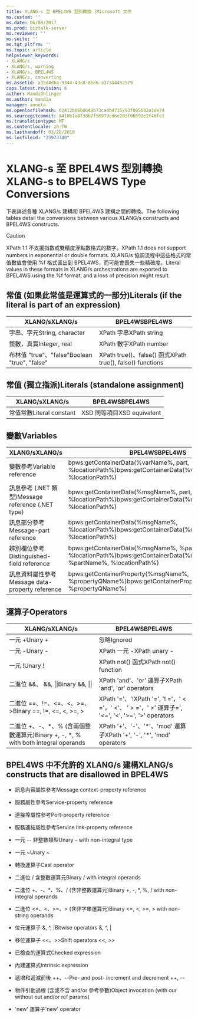 ```yaml
---
title: XLANG-s 至 BPEL4WS 型別轉換 |Microsoft 文件
ms.custom: ''
ms.date: 06/08/2017
ms.prod: biztalk-server
ms.reviewer: ''
ms.suite: ''
ms.tgt_pltfrm: ''
ms.topic: article
helpviewer_keywords:
- XLANG/s
- XLANG/s, warning
- XLANG/s, BPEL4WS
- XLANG/s, converting
ms.assetid: a35d4dba-9344-43c8-86e6-a373a4452579
caps.latest.revision: 6
author: MandiOhlinger
ms.author: mandia
manager: anneta
ms.openlocfilehash: 02412b86b8649b73cadb4715793f085682a1de74
ms.sourcegitcommit: 8418b1a8f38b7f56979cd6e203f0b591e2f40fe1
ms.translationtype: MT
ms.contentlocale: zh-TW
ms.lasthandoff: 03/28/2018
ms.locfileid: "25973740"
---
```

# <a name="xlang-s-to-bpel4ws-type-conversions"></a><span data-ttu-id="a677f-102">XLANG-s 至 BPEL4WS 型別轉換</span><span class="sxs-lookup"><span data-stu-id="a677f-102">XLANG-s to BPEL4WS Type Conversions</span></span>
<span data-ttu-id="a677f-103">下表詳述各種 XLANG/s 建構和 BPEL4WS 建構之間的轉換。</span><span class="sxs-lookup"><span data-stu-id="a677f-103">The following tables detail the conversions between various XLANG/s constructs and BPEL4WS constructs.</span></span>  
  
> [!CAUTION]
>  <span data-ttu-id="a677f-104">XPath 1.1 不支援指數或雙精度浮點數格式的數字。</span><span class="sxs-lookup"><span data-stu-id="a677f-104">XPath 1.1 does not support numbers in exponential or double formats.</span></span> <span data-ttu-id="a677f-105">XLANG/s 協調流程中這些格式的常值數值會使用 %f 格式匯出到 BPEL4WS，而可能會喪失一些精確度。</span><span class="sxs-lookup"><span data-stu-id="a677f-105">Literal values in these formats in XLANG/s orchestrations are exported to BPEL4WS using the %f format, and a loss of precision might result.</span></span>  
  
## <a name="literals-if-the-literal-is-part-of-an-expression"></a><span data-ttu-id="a677f-106">常值 (如果此常值是運算式的一部分)</span><span class="sxs-lookup"><span data-stu-id="a677f-106">Literals (if the literal is part of an expression)</span></span>  
  
|<span data-ttu-id="a677f-107">XLANG/s</span><span class="sxs-lookup"><span data-stu-id="a677f-107">XLANG/s</span></span>|<span data-ttu-id="a677f-108">BPEL4WS</span><span class="sxs-lookup"><span data-stu-id="a677f-108">BPEL4WS</span></span>|  
|--------------|-------------|  
|<span data-ttu-id="a677f-109">字串、字元</span><span class="sxs-lookup"><span data-stu-id="a677f-109">String, character</span></span>|<span data-ttu-id="a677f-110">XPath 字串</span><span class="sxs-lookup"><span data-stu-id="a677f-110">XPath string</span></span>|  
|<span data-ttu-id="a677f-111">整數，真實</span><span class="sxs-lookup"><span data-stu-id="a677f-111">Integer, real</span></span>|<span data-ttu-id="a677f-112">XPath 數字</span><span class="sxs-lookup"><span data-stu-id="a677f-112">XPath number</span></span>|  
|<span data-ttu-id="a677f-113">布林值 "true"、"false"</span><span class="sxs-lookup"><span data-stu-id="a677f-113">Boolean "true", "false"</span></span>|<span data-ttu-id="a677f-114">XPath true()、false() 函式</span><span class="sxs-lookup"><span data-stu-id="a677f-114">XPath true(), false() functions</span></span>|  
  
## <a name="literals-standalone-assignment"></a><span data-ttu-id="a677f-115">常值 (獨立指派)</span><span class="sxs-lookup"><span data-stu-id="a677f-115">Literals (standalone assignment)</span></span>  
  
|<span data-ttu-id="a677f-116">XLANG/s</span><span class="sxs-lookup"><span data-stu-id="a677f-116">XLANG/s</span></span>|<span data-ttu-id="a677f-117">BPEL4WS</span><span class="sxs-lookup"><span data-stu-id="a677f-117">BPEL4WS</span></span>|  
|--------------|-------------|  
|<span data-ttu-id="a677f-118">常值常數</span><span class="sxs-lookup"><span data-stu-id="a677f-118">Literal constant</span></span>|<span data-ttu-id="a677f-119">XSD 同等項目</span><span class="sxs-lookup"><span data-stu-id="a677f-119">XSD equivalent</span></span>|  
  
## <a name="variables"></a><span data-ttu-id="a677f-120">變數</span><span class="sxs-lookup"><span data-stu-id="a677f-120">Variables</span></span>  
  
|<span data-ttu-id="a677f-121">XLANG/s</span><span class="sxs-lookup"><span data-stu-id="a677f-121">XLANG/s</span></span>|<span data-ttu-id="a677f-122">BPEL4WS</span><span class="sxs-lookup"><span data-stu-id="a677f-122">BPEL4WS</span></span>|  
|--------------|-------------|  
|<span data-ttu-id="a677f-123">變數參考</span><span class="sxs-lookup"><span data-stu-id="a677f-123">Variable reference</span></span>|<span data-ttu-id="a677f-124">bpws:getContainerData(%varName%,  part, %locationPath%)</span><span class="sxs-lookup"><span data-stu-id="a677f-124">bpws:getContainerData(%varName%,  part, %locationPath%)</span></span>|  
|<span data-ttu-id="a677f-125">訊息參考 (.NET 類型)</span><span class="sxs-lookup"><span data-stu-id="a677f-125">Message reference (.NET type)</span></span>|<span data-ttu-id="a677f-126">bpws:getContainerData(%msgName%, part, %locationPath%)</span><span class="sxs-lookup"><span data-stu-id="a677f-126">bpws:getContainerData(%msgName%, part, %locationPath%)</span></span>|  
|<span data-ttu-id="a677f-127">訊息部分參考</span><span class="sxs-lookup"><span data-stu-id="a677f-127">Message-part reference</span></span>|<span data-ttu-id="a677f-128">bpws:getContainerData(%msgName%, %locationPath%)</span><span class="sxs-lookup"><span data-stu-id="a677f-128">bpws:getContainerData(%msgName%, %locationPath%)</span></span>|  
|<span data-ttu-id="a677f-129">辨別欄位參考</span><span class="sxs-lookup"><span data-stu-id="a677f-129">Distinguished-field reference</span></span>|<span data-ttu-id="a677f-130">bpws:getContainerData(%msgName%, %partName%, %locationPath%)</span><span class="sxs-lookup"><span data-stu-id="a677f-130">bpws:getContainerData(%msgName%, %partName%, %locationPath%)</span></span>|  
|<span data-ttu-id="a677f-131">訊息資料屬性參考</span><span class="sxs-lookup"><span data-stu-id="a677f-131">Message data-property reference</span></span>|<span data-ttu-id="a677f-132">bpws:getContainerProperty(%msgName%, %propertyQName%)</span><span class="sxs-lookup"><span data-stu-id="a677f-132">bpws:getContainerProperty(%msgName%, %propertyQName%)</span></span>|  
  
## <a name="operators"></a><span data-ttu-id="a677f-133">運算子</span><span class="sxs-lookup"><span data-stu-id="a677f-133">Operators</span></span>  
  
|<span data-ttu-id="a677f-134">XLANG/s</span><span class="sxs-lookup"><span data-stu-id="a677f-134">XLANG/s</span></span>|<span data-ttu-id="a677f-135">BPEL4WS</span><span class="sxs-lookup"><span data-stu-id="a677f-135">BPEL4WS</span></span>|  
|--------------|-------------|  
|<span data-ttu-id="a677f-136">一元 +</span><span class="sxs-lookup"><span data-stu-id="a677f-136">Unary +</span></span>|<span data-ttu-id="a677f-137">忽略</span><span class="sxs-lookup"><span data-stu-id="a677f-137">Ignored</span></span>|  
|<span data-ttu-id="a677f-138">一元 -</span><span class="sxs-lookup"><span data-stu-id="a677f-138">Unary -</span></span>|<span data-ttu-id="a677f-139">XPath 一元 -</span><span class="sxs-lookup"><span data-stu-id="a677f-139">XPath unary -</span></span>|  
|<span data-ttu-id="a677f-140">一元 !</span><span class="sxs-lookup"><span data-stu-id="a677f-140">Unary !</span></span>|<span data-ttu-id="a677f-141">XPath not() 函式</span><span class="sxs-lookup"><span data-stu-id="a677f-141">XPath not() function</span></span>|  
|<span data-ttu-id="a677f-142">二進位 &&、 &&, &#124;&#124;</span><span class="sxs-lookup"><span data-stu-id="a677f-142">Binary &&, &#124;&#124;</span></span>|<span data-ttu-id="a677f-143">XPath 'and'、'or' 運算子</span><span class="sxs-lookup"><span data-stu-id="a677f-143">XPath 'and', 'or' operators</span></span>|  
|<span data-ttu-id="a677f-144">二進位 ==、!=、<=、<、>=、></span><span class="sxs-lookup"><span data-stu-id="a677f-144">Binary ==, !=, <=, <, >=, ></span></span>|<span data-ttu-id="a677f-145">XPath '='、'!</span><span class="sxs-lookup"><span data-stu-id="a677f-145">XPath '=', '!</span></span> <span data-ttu-id="a677f-146">='，' < ='，' <'、 ' > ='，' >' 運算子</span><span class="sxs-lookup"><span data-stu-id="a677f-146">=', '<=', '<', '>=', '>' operators</span></span>|  
|<span data-ttu-id="a677f-147">二進位 +、-、\*、% (含兩個整數運算元)</span><span class="sxs-lookup"><span data-stu-id="a677f-147">Binary +, -, \*, % with both integral operands</span></span>|<span data-ttu-id="a677f-148">XPath '+'、'-'、'\*'、'mod' 運算子</span><span class="sxs-lookup"><span data-stu-id="a677f-148">XPath '+', '-', '\*', 'mod' operators</span></span>|  
  
## <a name="xlangs-constructs-that-are-disallowed-in-bpel4ws"></a><span data-ttu-id="a677f-149">BPEL4WS 中不允許的 XLANG/s 建構</span><span class="sxs-lookup"><span data-stu-id="a677f-149">XLANG/s constructs that are disallowed in BPEL4WS</span></span>  
  
-   <span data-ttu-id="a677f-150">訊息內容屬性參考</span><span class="sxs-lookup"><span data-stu-id="a677f-150">Message context-property reference</span></span>  
  
-   <span data-ttu-id="a677f-151">服務屬性參考</span><span class="sxs-lookup"><span data-stu-id="a677f-151">Service-property reference</span></span>  
  
-   <span data-ttu-id="a677f-152">連接埠屬性參考</span><span class="sxs-lookup"><span data-stu-id="a677f-152">Port-property reference</span></span>  
  
-   <span data-ttu-id="a677f-153">服務連結屬性參考</span><span class="sxs-lookup"><span data-stu-id="a677f-153">Service link-property reference</span></span>  
  
-   <span data-ttu-id="a677f-154">一元 -- 非整數類型</span><span class="sxs-lookup"><span data-stu-id="a677f-154">Unary – with non-integral type</span></span>  
  
-   <span data-ttu-id="a677f-155">一元 ~</span><span class="sxs-lookup"><span data-stu-id="a677f-155">Unary ~</span></span>  
  
-   <span data-ttu-id="a677f-156">轉換運算子</span><span class="sxs-lookup"><span data-stu-id="a677f-156">Cast operator</span></span>  
  
-   <span data-ttu-id="a677f-157">二進位 / 含整數運算元</span><span class="sxs-lookup"><span data-stu-id="a677f-157">Binary / with integral operands</span></span>  
  
-   <span data-ttu-id="a677f-158">二進位 +、-、\*、%、/ (含非整數運算元)</span><span class="sxs-lookup"><span data-stu-id="a677f-158">Binary +, -, \*, %, / with non-integral operands</span></span>  
  
-   <span data-ttu-id="a677f-159">二進位 <=、<、>=、> (含非字串運算元)</span><span class="sxs-lookup"><span data-stu-id="a677f-159">Binary <=, <, >=, > with non-string operands</span></span>  
  
-   <span data-ttu-id="a677f-160">位元運算子 &, ^, &#124;</span><span class="sxs-lookup"><span data-stu-id="a677f-160">Bitwise operators &, ^, &#124;</span></span>  
  
-   <span data-ttu-id="a677f-161">移位運算子 <<、>></span><span class="sxs-lookup"><span data-stu-id="a677f-161">Shift operators <<, >></span></span>  
  
-   <span data-ttu-id="a677f-162">已檢查的運算式</span><span class="sxs-lookup"><span data-stu-id="a677f-162">Checked expression</span></span>  
  
-   <span data-ttu-id="a677f-163">內建運算式</span><span class="sxs-lookup"><span data-stu-id="a677f-163">Intrinsic expression</span></span>  
  
-   <span data-ttu-id="a677f-164">遞增和遞減前後 ++、--</span><span class="sxs-lookup"><span data-stu-id="a677f-164">Pre- and post- increment and decrement ++, --</span></span>  
  
-   <span data-ttu-id="a677f-165">物件引動過程 (含或不含 and/or 參考參數)</span><span class="sxs-lookup"><span data-stu-id="a677f-165">Object invocation (with our without out and/or ref params)</span></span>  
  
-   <span data-ttu-id="a677f-166">'new' 運算子</span><span class="sxs-lookup"><span data-stu-id="a677f-166">'new' operator</span></span>
